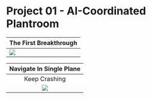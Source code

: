  # Project 01 - AI-Coordinated Plantroom

| The First Breakthrough |
|------------------|
|![](GIF/01-The_First_Breakthrough.gif)|


| Navigate In Single Plane |
| :------------------: | 
| Keep Crashing |
|![](GIF/02-Navigate_In_Single_Plane.gif)|
